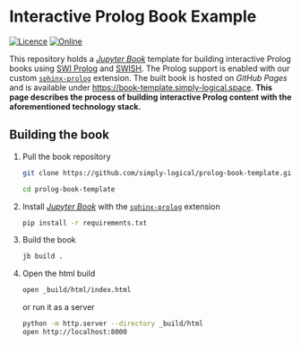 # Interactive Prolog Book Example #
[![Licence](https://img.shields.io/github/license/simply-logical/prolog-book-template.svg)](https://github.com/simply-logical/prolog-book-template/blob/master/LICENCE)
[![Online](https://img.shields.io/badge/read-online-green.svg)](https://book-template.simply-logical.space)

This repository holds a [*Jupyter Book*](https://jupyterbook.org/)
template for building interactive Prolog books using
[SWI Prolog](https://www.swi-prolog.org/) and
[SWISH](https://swish.swi-prolog.org/).
The Prolog support is enabled with our custom
[`sphinx-prolog`](https://github.com/simply-logical/sphinx-prolog) extension.
The built book is hosted on *GitHub Pages* and is available under
<https://book-template.simply-logical.space>.
**This page describes the process of building interactive Prolog content with
the aforementioned technology stack.**

## Building the book ##
1. Pull the book repository
   ```bash
   git clone https://github.com/simply-logical/prolog-book-template.git

   cd prolog-book-template
   ```
2. Install [*Jupyter Book*](https://pypi.org/project/jupyter-book/) with the
   [`sphinx-prolog`](https://pypi.org/project/sphinx-prolog/) extension
   ```bash
   pip install -r requirements.txt
   ```
3. Build the book
   ```bash
   jb build .
   ```
4. Open the html build
   ```bash
   open _build/html/index.html
   ```
   or run it as a server
   ```bash
   python -m http.server --directory _build/html
   open http://localhost:8000
   ```
